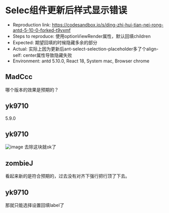 # Selec组件更新后样式显示错误

- Reproduction link: <https://codesandbox.io/s/ding-zhi-hui-tian-nei-rong-antd-5-10-0-forked-t9vxmf>
- Steps to reproduce: 使用optionViewRender属性，默认回填children
- Expected: 期望回填的时候隐藏多余的部分
- Actual: 实际上因为更新后ant-select-selection-placeholder多了个align-self: center属性导致隐藏失败
- Environment: antd 5.10.0, React 18, System mac, Browser chrome

## MadCcc

哪个版本的效果是预期的？

## yk9710

5.9.0

## yk9710

![image](https://github.com/ant-design/ant-design/assets/102608044/5b7f63a3-8896-466d-aabc-d69a4a624b37)
去除这块就ok了

## zombieJ

看起来新的是符合预期的，过去没有对齐下强行把行顶了下去。

## yk9710

那就只能选择设置回填label了

